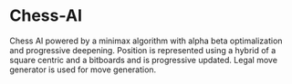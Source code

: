 # Chess-AI
Chess AI powered by a minimax algorithm with alpha beta optimalization and progressive deepening.
Position is represented using a hybrid of a square centric and a bitboards and is progressive updated. 
Legal move generator is used for move generation.

